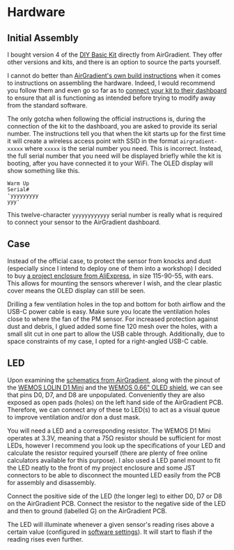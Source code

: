 
# Hardware

## Initial Assembly

I bought version 4 of the [DIY Basic Kit](https://www.airgradient.com/shop/#!/DIY-Basic-Kit/p/447361353/category=166777529) directly from AirGradient. They offer other versions and kits, and there is an option to source the parts yourself.

I cannot do better than [AirGradient's own build instructions](https://www.airgradient.com/documentation/diy-v4/) when it comes to instructions on assembling the hardware. Indeed, I would recommend you follow them and even go so far as to [connect your kit to their dashboard](https://app.airgradient.com/onboarding/welcome) to ensure that all is functioning as intended before trying to modify away from the standard software.

The only gotcha when following the official instructions is, during the connection of the kit to the dashboard, you are asked to provide its serial number. The instructions tell you that when the kit starts up for the first time it will create a wireless access point with SSID in the format `airgradient-xxxxx` where `xxxxx` is the serial number you need. This is incorrect. Instead, the full serial number that you need will be displayed briefly while the kit is booting, after you have connected it to your WiFi. The OLED display will show something like this.

```text
Warm Up
Serial#
'yyyyyyyyy
yyy'
```

This twelve-character `yyyyyyyyyyyy` serial number is really what is required to connect your sensor to the AirGradient dashboard.

## Case

Instead of the official case, to protect the sensor from knocks and dust (especially since I intend to deploy one of them into a workshop) I decided to buy [a project enclosure from AliExpress](https://www.aliexpress.com/item/1005001304761174.html), in size 115-90-55, with ears. This allows for mounting the sensors wherever I wish, and the clear plastic cover means the OLED display can still be seen.

Drilling a few ventilation holes in the top and bottom for both airflow and the USB-C power cable is easy. Make sure you locate the ventilation holes close to where the fan of the PM sensor. For increased protection against dust and debris, I glued added some fine 120 mesh over the holes, with a small slit cut in one part to allow the USB cable through. Additionally, due to space constraints of my case, I opted for a right-angled USB-C cable.

## LED

Upon examining the [schematics from AirGradient](https://www.airgradient.com/documentation/diy-v4/#schematics), along with the pinout of the [WEMOS LOLIN D1 Mini](https://www.wemos.cc/en/latest/d1/d1_mini.html) and the [WEMOS 0.66" OLED shield](https://www.wemos.cc/en/latest/d1_mini_shield/oled_0_66.html), we can see that pins D0, D7, and D8 are unpopulated. Conveniently they are also exposed as open pads (holes) on the left hand side of the AirGradient PCB. Therefore, we can connect any of these to LED(s) to act as a visual queue to improve ventilation and/or don a dust mask.

You will need a LED and a corresponding resistor. The WEMOS D1 Mini operates at 3.3V, meaning that a 75Ω resistor should be sufficient for most LEDs, however I recommend you look up the specifications of your LED and calculate the resistor required yourself (there are plenty of free online calculators available for this purpose). I also used a LED panel mount to fit the LED neatly to the front of my project enclosure and some JST connectors to be able to disconnect the mounted LED easily from the PCB for assembly and disassembly.

Connect the positive side of the LED (the longer leg) to either D0, D7 or D8 on the AirGradient PCB. Connect the resistor to the negative side of the LED and then to ground (labelled G) on the AirGradient PCB.

The LED will illuminate whenever a given sensor's reading rises above a certain value (configured in [software settings](./software.md)). It will start to flash if the reading rises even further.
